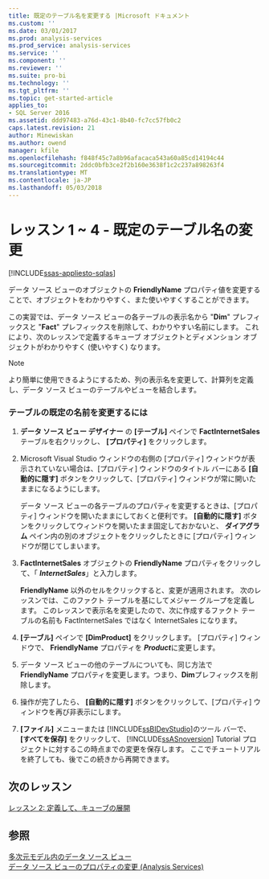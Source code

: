 ```yaml
---
title: 既定のテーブル名を変更する |Microsoft ドキュメント
ms.custom: ''
ms.date: 03/01/2017
ms.prod: analysis-services
ms.prod_service: analysis-services
ms.service: ''
ms.component: ''
ms.reviewer: ''
ms.suite: pro-bi
ms.technology: ''
ms.tgt_pltfrm: ''
ms.topic: get-started-article
applies_to:
- SQL Server 2016
ms.assetid: ddd97483-a76d-43c1-8b40-fc7cc57fb0c2
caps.latest.revision: 21
author: Minewiskan
ms.author: owend
manager: kfile
ms.openlocfilehash: f848f45c7a8b96afacaca543a60a85cd14194c44
ms.sourcegitcommit: 2ddc0bfb3ce2f2b160e3638f1c2c237a898263f4
ms.translationtype: MT
ms.contentlocale: ja-JP
ms.lasthandoff: 05/03/2018
---
```

# <a name="lesson-1-4---modifying-default-table-names"></a>レッスン 1 ~ 4 - 既定のテーブル名の変更
[!INCLUDE[ssas-appliesto-sqlas](../includes/ssas-appliesto-sqlas.md)]

データ ソース ビューのオブジェクトの **FriendlyName** プロパティ値を変更することで、オブジェクトをわかりやすく、また使いやすくすることができます。  
  
この実習では、データ ソース ビューの各テーブルの表示名から "**Dim**" プレフィックスと "**Fact**" プレフィックスを削除して、わかりやすい名前にします。 これにより、次のレッスンで定義するキューブ オブジェクトとディメンション オブジェクトがわかりやすく (使いやすく) なります。  
  
> [!NOTE]  
> より簡単に使用できるようにするため、列の表示名を変更して、計算列を定義し、データ ソース ビューのテーブルやビューを結合します。  
  
### <a name="to-modify-the-default-name-of-a-table"></a>テーブルの既定の名前を変更するには  
  
1.  **データ ソース ビュー デザイナー** の **[テーブル]** ペインで **FactInternetSales** テーブルを右クリックし、 **[プロパティ]** をクリックします。  
  
2.  Microsoft Visual Studio ウィンドウの右側の [プロパティ] ウィンドウが表示されていない場合は、[プロパティ] ウィンドウのタイトル バーにある **[自動的に隠す]** ボタンをクリックして、[プロパティ] ウィンドウが常に開いたままになるようにします。  
  
    データ ソース ビューの各テーブルのプロパティを変更するときは、[プロパティ] ウィンドウを開いたままにしておくと便利です。 **[自動的に隠す]** ボタンをクリックしてウィンドウを開いたまま固定しておかないと、 **ダイアグラム** ペイン内の別のオブジェクトをクリックしたときに [プロパティ] ウィンドウが閉じてしまいます。  
  
3.  **FactInternetSales** オブジェクトの **FriendlyName** プロパティをクリックして、「 ***InternetSales***」と入力します。  
  
    **FriendlyName** 以外のセルをクリックすると、変更が適用されます。 次のレッスンでは、このファクト テーブルを基にしてメジャー グループを定義します。 このレッスンで表示名を変更したので、次に作成するファクト テーブルの名前も FactInternetSales ではなく InternetSales になります。  
  
4.  **[テーブル]** ペインで **[DimProduct]** をクリックします。 [プロパティ] ウィンドウで、 **FriendlyName** プロパティを ***Product***に変更します。  
  
5.  データ ソース ビューの他のテーブルについても、同じ方法で **FriendlyName** プロパティを変更します。つまり、**Dim**プレフィックスを削除します。  
  
6.  操作が完了したら、 **[自動的に隠す]** ボタンをクリックして、[プロパティ] ウィンドウを再び非表示にします。  
  
7.  **[ファイル]** メニューまたは [!INCLUDE[ssBIDevStudio](../includes/ssbidevstudio-md.md)]のツール バーで、 **[すべてを保存]** をクリックして、 [!INCLUDE[ssASnoversion](../includes/ssasnoversion-md.md)] Tutorial プロジェクトに対するこの時点までの変更を保存します。 ここでチュートリアルを終了しても、後でこの続きから再開できます。  
  
## <a name="next-lesson"></a>次のレッスン  
[レッスン 2: 定義して、キューブの展開](../analysis-services/lesson-2-defining-and-deploying-a-cube.md)  
  
## <a name="see-also"></a>参照  
[多次元モデル内のデータ ソース ビュー](../analysis-services/multidimensional-models/data-source-views-in-multidimensional-models.md)  
[データ ソース ビューのプロパティの変更 &#40;Analysis Services&#41;](../analysis-services/multidimensional-models/change-properties-in-a-data-source-view-analysis-services.md)  
  
  
  
